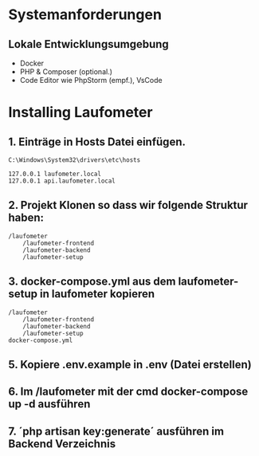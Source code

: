 # Systemanforderungen
## Lokale Entwicklungsumgebung
- Docker
- PHP & Composer (optional.)
- Code Editor wie PhpStorm (empf.), VsCode
# Installing Laufometer
## 1. Einträge in Hosts Datei einfügen.
`C:\Windows\System32\drivers\etc\hosts`
```
127.0.0.1 laufometer.local
127.0.0.1 api.laufometer.local
```
## 2. Projekt Klonen so dass wir folgende Struktur haben:
```
/laufometer
    /laufometer-frontend
    /laufometer-backend
    /laufometer-setup
```
## 3. docker-compose.yml aus dem laufometer-setup in laufometer kopieren
```
/laufometer
    /laufometer-frontend
    /laufometer-backend
    /laufometer-setup
docker-compose.yml
```
## 5. Kopiere .env.example in .env (Datei erstellen)
## 6. Im /laufometer mit der cmd docker-compose up -d ausführen
## 7. ´php artisan key:generate´ ausführen im Backend Verzeichnis
